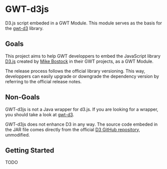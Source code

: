 GWT-d3js
========

D3.js script embeded in a GWT Module. This module serves as the basis for the [gwt-d3](https://github.com/gwtd3/gwt-d3) library.

Goals
-----

This project aims to help GWT developpers to embed the JavaScript library [D3.js](http://d3js.org/) created by [Mike Bostock](http://bost.ocks.org/mike/) in their GWT projects, as a GWT Module.

The release process follows the official library versioning. This way, developpers can easily upgrade or downgrade the dependency version by referring to the official release notes.

Non-Goals
---------

GWT-d3js is not a Java wrapper for d3.js. If you are looking for a wrapper, you should take a look at [gwt-d3](https://github.com/gwtd3/gwt-d3).

GWT-d3js does not enhance D3 in any way. The source code embeded in the JAR file comes directly from the official [D3 GitHub repository](https://github.com/mbostock/d3), unmodified.

Getting Started
---------------

TODO

